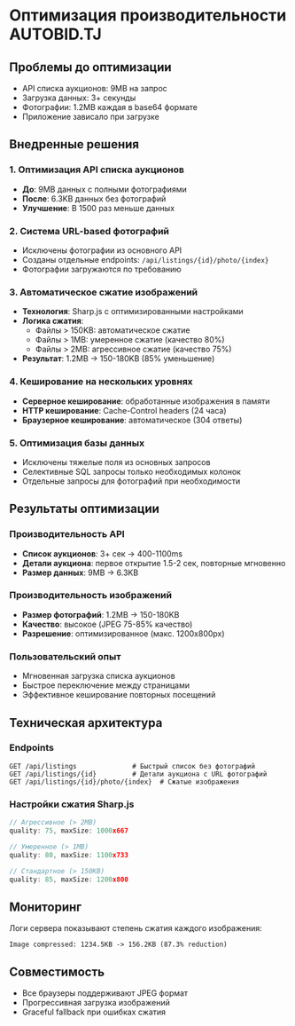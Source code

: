 # Оптимизация производительности AUTOBID.TJ

## Проблемы до оптимизации
- API списка аукционов: 9MB на запрос
- Загрузка данных: 3+ секунды
- Фотографии: 1.2MB каждая в base64 формате
- Приложение зависало при загрузке

## Внедренные решения

### 1. Оптимизация API списка аукционов
- **До**: 9MB данных с полными фотографиями  
- **После**: 6.3KB данных без фотографий
- **Улучшение**: В 1500 раз меньше данных

### 2. Система URL-based фотографий
- Исключены фотографии из основного API
- Созданы отдельные endpoints: `/api/listings/{id}/photo/{index}`
- Фотографии загружаются по требованию

### 3. Автоматическое сжатие изображений
- **Технология**: Sharp.js с оптимизированными настройками
- **Логика сжатия**:
  - Файлы > 150KB: автоматическое сжатие
  - Файлы > 1MB: умеренное сжатие (качество 80%)
  - Файлы > 2MB: агрессивное сжатие (качество 75%)
- **Результат**: 1.2MB → 150-180KB (85% уменьшение)

### 4. Кеширование на нескольких уровнях
- **Серверное кеширование**: обработанные изображения в памяти
- **HTTP кеширование**: Cache-Control headers (24 часа)
- **Браузерное кеширование**: автоматическое (304 ответы)

### 5. Оптимизация базы данных
- Исключены тяжелые поля из основных запросов
- Селективные SQL запросы только необходимых колонок
- Отдельные запросы для фотографий при необходимости

## Результаты оптимизации

### Производительность API
- **Список аукционов**: 3+ сек → 400-1100ms
- **Детали аукциона**: первое открытие 1.5-2 сек, повторные мгновенно
- **Размер данных**: 9MB → 6.3KB

### Производительность изображений  
- **Размер фотографий**: 1.2MB → 150-180KB
- **Качество**: высокое (JPEG 75-85% качество)
- **Разрешение**: оптимизированное (макс. 1200x800px)

### Пользовательский опыт
- Мгновенная загрузка списка аукционов
- Быстрое переключение между страницами
- Эффективное кеширование повторных посещений

## Техническая архитектура

### Endpoints
```
GET /api/listings              # Быстрый список без фотографий
GET /api/listings/{id}         # Детали аукциона с URL фотографий  
GET /api/listings/{id}/photo/{index}  # Сжатые изображения
```

### Настройки сжатия Sharp.js
```javascript
// Агрессивное (> 2MB)
quality: 75, maxSize: 1000x667

// Умеренное (> 1MB)  
quality: 80, maxSize: 1100x733

// Стандартное (> 150KB)
quality: 85, maxSize: 1200x800
```

## Мониторинг
Логи сервера показывают степень сжатия каждого изображения:
```
Image compressed: 1234.5KB -> 156.2KB (87.3% reduction)
```

## Совместимость
- Все браузеры поддерживают JPEG формат
- Прогрессивная загрузка изображений
- Graceful fallback при ошибках сжатия